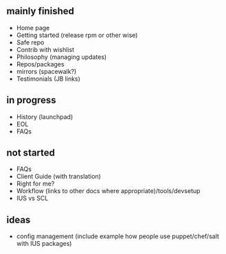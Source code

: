 ## mainly finished

* Home page
* Getting started (release rpm or other wise)
* Safe repo
* Contrib with wishlist
* Philosophy (managing updates) 
* Repos/packages
* mirrors (spacewalk?)
* Testimonials (JB links)

## in progress

* History (launchpad)
* EOL
* FAQs

## not started
 
* FAQs
* Client Guide (with translation)
* Right for me?
* Workflow (links to other docs where appropriate)/tools/devsetup
* IUS vs SCL
 
## ideas

* config management (include example how people use puppet/chef/salt with IUS packages) 
